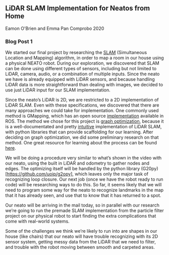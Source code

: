 ## LiDAR SLAM Implementation for Neatos from Home

Eamon O'Brien and Emma Pan
Comprobo 2020

### Blog Post 1
We started our final project by researching the [SLAM](https://www.mathworks.com/discovery/slam.html) (Simultaneous Location and Mapping) algorithm, in order to map a room in our house using a physical NEATO robot. During our exploration, we discovered that SLAM can be done using different types of sensors, including but not limited to LiDAR, camera, audio, or a combination of multiple inputs. Since the neato we have is already equipped with LiDAR sensors, and because handling LiDAR data is more straightforward than dealing with images, we decided to use just LiDAR input for our SLAM implementation. 

Since the neato’s LiDAR is 2D, we are restricted to a 2D implementation of LiDAR SLAM. Even with these specifications, we discovered that there are many approaches we could take for implementation. One commonly used method is GMapping, which has an open source [implementation](https://openslam-org.github.io/) available in ROS. The method we chose for this project is [graph optimization](http://www2.informatik.uni-freiburg.de/~stachnis/pdf/grisetti10titsmag.pdf), because it is a well-documentated and pretty [intuitive](https://towardsdatascience.com/everything-you-need-to-know-about-graph-slam-7f6f567f1a31) implementation of LiDAR SLAM, with python libraries that can provide scaffolding for our learning. After deciding on graph optimization, we did some preliminary research on that method. One great resource for learning about the process can be found [here](https://www.youtube.com/watch?v=saVZtgPyyJQ).

We will be doing a procedure very similar to what’s shown in the video with our neato, using the built in LiDAR and odometry to gather nodes and edges. The optimizing itself will be handled by the python library (G20py)[https://github.com/uoip/g2opy], which leaves only the major task of recognizing loop closure. Our next job (once we have the robot ready to run code) will be researching ways to do this. So far, it seems likely that we will need to program some way for the neato to recognize landmarks in the map that it has already seen, and use that to know that it has returned to a spot.

Our neato will be arriving in the mail today, so in parallel with our research we’re going to run the premade SLAM implementation from the particle filter project on our physical robot to start finding the extra complications that come with real-world systems.

Some of the challenges we think we’re likely to run into are shapes in our house (like chairs) that our neato will have trouble recognizing with its 2D sensor system, getting messy data from the LiDAR that we need to filter, and trouble with the robot moving between smooth and carpeted areas.
